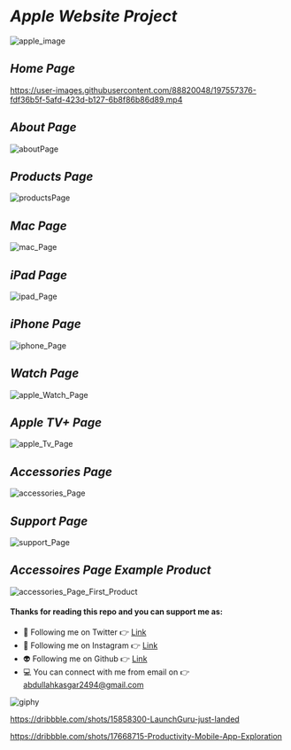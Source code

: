 # ***Apple Website Project***

![apple_image](https://user-images.githubusercontent.com/88820048/197565371-7c9a96c2-1230-4d95-a7f6-c08bc6517253.png)

## ***Home Page***

https://user-images.githubusercontent.com/88820048/197557376-fdf36b5f-5afd-423d-b127-6b8f86b86d89.mp4

## ***About Page***

![aboutPage](https://user-images.githubusercontent.com/88820048/197561188-1adaa6db-8b08-4586-99bb-f213f974f053.png)

## ***Products Page***

![productsPage](https://user-images.githubusercontent.com/88820048/197561512-2c3b5da4-4ae7-48a1-86cd-995bbaf95ce6.png)

## ***Mac Page***

![mac_Page](https://user-images.githubusercontent.com/88820048/197563771-6bfa5781-c12a-44fe-83b1-9b50def3290f.png)

## ***iPad Page***

![ipad_Page](https://user-images.githubusercontent.com/88820048/197563849-ed781841-ab8d-49a0-ad54-821bdfbdf2f7.png)

## ***iPhone Page***

![iphone_Page](https://user-images.githubusercontent.com/88820048/197563907-17a61ec6-2145-4ff9-bd93-199e757dce7a.png)

## ***Watch Page***

![apple_Watch_Page](https://user-images.githubusercontent.com/88820048/197563957-9bf38150-9fbf-40b5-a8ba-ad456d60507f.png)

## ***Apple TV+ Page***

![apple_Tv_Page](https://user-images.githubusercontent.com/88820048/197564129-a67128f3-99f8-4196-ba4a-e0c09362faa5.png)

## ***Accessories Page***

![accessories_Page](https://user-images.githubusercontent.com/88820048/197564214-09bbac5f-e637-47b6-b393-4f68c3ee4c8a.png)

## ***Support Page***

![support_Page](https://user-images.githubusercontent.com/88820048/197564323-641da3cf-86b5-400d-8e9c-bf72a395abba.png)

## ***Accessoires Page Example Product***

![accessories_Page_First_Product](https://user-images.githubusercontent.com/88820048/197564883-3dfc657c-287c-4fc4-b3a8-b7ed20a723fb.png)


#### Thanks for reading this repo and you can support me as:

- 👻 Following me on Twitter 👉 [Link](https://twitter.com/AbdullahKasgar)
- 🤖 Following me on Instagram 👉 [Link](https://www.instagram.com/jay_official_24_/)
- 👽 Following me on Github 👉 [Link](https://github.com/abdullah0912/)
- 💻 You can connect with me from email on 👉 [abdullahkasgar2494@gmail.com](abdullahkasgar2494@gmail.com)


![giphy](https://user-images.githubusercontent.com/88820048/167713029-812de49b-2df0-431d-87b1-fa0bf6060065.gif)

https://dribbble.com/shots/15858300-LaunchGuru-just-landed

https://dribbble.com/shots/17668715-Productivity-Mobile-App-Exploration

